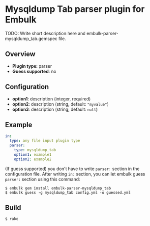 # Mysqldump Tab parser plugin for Embulk

TODO: Write short description here and embulk-parser-mysqldump_tab.gemspec file.

## Overview

* **Plugin type**: parser
* **Guess supported**: no

## Configuration

- **option1**: description (integer, required)
- **option2**: description (string, default: `"myvalue"`)
- **option3**: description (string, default: `null`)

## Example

```yaml
in:
  type: any file input plugin type
  parser:
    type: mysqldump_tab
    option1: example1
    option2: example2
```

(If guess supported) you don't have to write `parser:` section in the configuration file. After writing `in:` section, you can let embulk guess `parser:` section using this command:

```
$ embulk gem install embulk-parser-mysqldump_tab
$ embulk guess -g mysqldump_tab config.yml -o guessed.yml
```

## Build

```
$ rake
```
